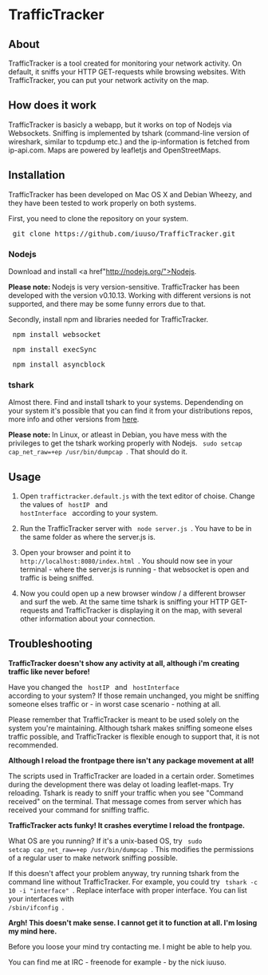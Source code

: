 TrafficTracker
==============

About
-----
TrafficTracker is a tool created for monitoring your network activity. On default, it sniffs your HTTP GET-requests while browsing websites. With TrafficTracker, you can put your network activity on the map.

How does it work
-----------------------
TrafficTracker is basicly a webapp, but it works on top of Nodejs via Websockets. Sniffing is implemented by tshark (command-line version of wireshark, similar to tcpdump etc.) and the ip-information is fetched from ip-api.com. Maps are powered by leafletjs and OpenStreetMaps.

Installation
---------------
TrafficTracker has been developed on Mac OS X and Debian Wheezy, and they have been tested to work properly on both systems.

First, you need to clone the repository on your system. 

<pre> git clone https://github.com/iuuso/TrafficTracker.git </pre>

<h3> Nodejs </h3>

Download and install <a href"http://nodejs.org/">Nodejs</a>.

<strong>Please note: </strong> Nodejs is very version-sensitive. TrafficTracker has been developed with the version v0.10.13. Working with different versions is not supported, and there may be some funny errors due to that. 

Secondly, install npm and libraries needed for TrafficTracker.

<pre> npm install websocket </pre>
<pre> npm install execSync </pre>
<pre> npm install asyncblock </pre>

<h3> tshark </h3>

Almost there. Find and install tshark to your systems. Dependending on your system it's possible that you can find it from your distributions repos, more info and other versions from <a href="https://www.wireshark.org/download.html">here</a>.

<strong> Please note: </strong> In Linux, or atleast in Debian, you have mess with the privileges to get the tshark working properly with Nodejs. <code> sudo setcap cap_net_raw=+ep /usr/bin/dumpcap </code>. That should do it.

Usage
-----

1. Open <code>traffictracker.default.js</code> with the text editor of choise. Change the values of <code> hostIP </code> and <code> hostInterface </code> according to your system.

2. Run the TrafficTracker server with <code> node server.js </code>. You have to be in the same folder as where the server.js is.

3. Open your browser and point it to <code> http://localhost:8080/index.html </code>. You should now see in your terminal - where the server.js is running - that websocket is open and traffic is being sniffed. 

4. Now you could open up a new browser window / a different browser and surf the web. At the same time tshark is sniffing your HTTP GET-requests and TrafficTracker is displaying it on the map, with several other information about your connection.

Troubleshooting
---------------

<strong> TrafficTracker doesn't show any activity at all, although i'm creating traffic like never before! </strong>

Have you changed the <code> hostIP </code> and <code> hostInterface </code> according to your system? If those remain unchanged, you might be sniffing someone elses traffic or - in worst case scenario - nothing at all. 

Please remember that TrafficTracker is meant to be used solely on the system you're maintaining. Although tshark makes sniffing someone elses traffic possible, and TrafficTracker is flexible enough to support that, it is not recommended. 

<strong> Although I reload the frontpage there isn't any package movement at all! </strong>

The scripts used in TrafficTracker are loaded in a certain order. Sometimes during the development there was delay ot loading leaflet-maps. Try reloading. Tshark is ready to sniff your traffic when you see "Command received" on the terminal. That message comes from server which has received your command for sniffing traffic.

<strong> TrafficTracker acts funky! It crashes everytime I reload the frontpage. </strong>

What OS are you running? If it's a unix-based OS, try <code> sudo setcap cap_net_raw=+ep /usr/bin/dumpcap </code>. This modifies the permissions of a regular user to make network sniffing possible.

If this doesn't affect your problem anyway, try running tshark from the command line without TrafficTracker. For example, you could try <code> tshark -c 10 -i "interface" </code>. Replace interface with proper interface. You can list your interfaces with <code> /sbin/ifconfig </code>. 

<strong> Argh! This doesn't make sense. I cannot get it to function at all. I'm losing my mind here. </strong>

Before you loose your mind try contacting me. I might be able to help you.

You can find me at IRC - freenode for example - by the nick iuuso.